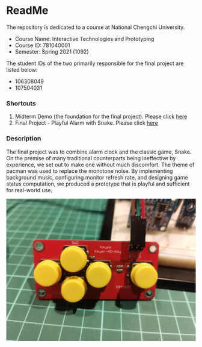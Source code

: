 # ReadMe
The repository is dedicated to a course at National Chengchi University.
* Course Name: Interactive Technologies and Prototyping
* Course ID: 781040001
* Semester: Spring 2021 (1092)

The student IDs of the two primarily responsible for the final project are listed below:
* 106308049
* 107504031

### Shortcuts
1. Midterm Demo (the foundation for the final project). Please click [here](https://github.com/xczian/nccu_prototype/tree/master/midterm)
2. Final Project - Playful Alarm with Snake. Please click [here](https://github.com/xczian/nccu_prototype/tree/master/final)

### Description
The final project was to combine alarm clock and the classic game, Snake. On the premise of many traditional counterparts being ineffective by experience, we set out to make one without much discomfort. The theme of pacman was used to replace the monotone noise. By implementing background music, configuring monitor refresh rate, and designing game status computation, we produced a prototype that is playful and sufficient for real-world use.

![](./img/controller.jpg)
